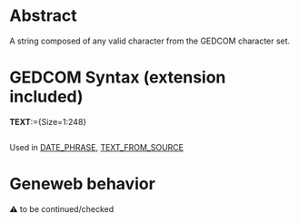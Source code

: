 ﻿# Abstract
A string composed of any valid character from the GEDCOM character set.


# GEDCOM Syntax (extension included)

**TEXT**:={Size=1:248}
<pre>
</pre>
Used in <a href=Ged.DATE_PHRASE.md>DATE_PHRASE</a>, <a href=Ged.TEXT_FROM_SOURCE.md>TEXT_FROM_SOURCE</a><br />

# Geneweb behavior


:warning: to be continued/checked

